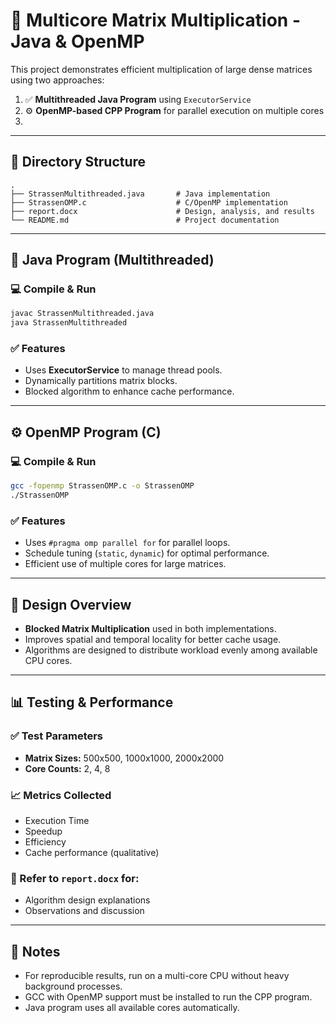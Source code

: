 # 🧮 Multicore Matrix Multiplication - Java & OpenMP

This project demonstrates efficient multiplication of large dense matrices using two approaches:

1. ✅ **Multithreaded Java Program** using `ExecutorService`  
2. ⚙️ **OpenMP-based CPP Program** for parallel execution on multiple cores
3. 
---

## 📁 Directory Structure

```
.
├── StrassenMultithreaded.java       # Java implementation
├── StrassenOMP.c                    # C/OpenMP implementation
├── report.docx                      # Design, analysis, and results
└── README.md                        # Project documentation
```

---

## 🚀 Java Program (Multithreaded)

### 💻 Compile & Run
```bash
javac StrassenMultithreaded.java
java StrassenMultithreaded
```

### ✅ Features
- Uses **ExecutorService** to manage thread pools.
- Dynamically partitions matrix blocks.
- Blocked algorithm to enhance cache performance.

---

## ⚙️ OpenMP Program (C)

### 💻 Compile & Run
```bash
gcc -fopenmp StrassenOMP.c -o StrassenOMP
./StrassenOMP
```

### ✅ Features
- Uses `#pragma omp parallel for` for parallel loops.
- Schedule tuning (`static`, `dynamic`) for optimal performance.
- Efficient use of multiple cores for large matrices.

---

## 🧠 Design Overview

- **Blocked Matrix Multiplication** used in both implementations.
- Improves spatial and temporal locality for better cache usage.
- Algorithms are designed to distribute workload evenly among available CPU cores.

---

## 📊 Testing & Performance

### ✅ Test Parameters
- **Matrix Sizes:** 500x500, 1000x1000, 2000x2000  
- **Core Counts:** 2, 4, 8

### 📈 Metrics Collected
- Execution Time
- Speedup
- Efficiency
- Cache performance (qualitative)

### 📄 Refer to `report.docx` for:
- Algorithm design explanations
- Observations and discussion

---

## 📌 Notes

- For reproducible results, run on a multi-core CPU without heavy background processes.
- GCC with OpenMP support must be installed to run the CPP program.
- Java program uses all available cores automatically.
  
